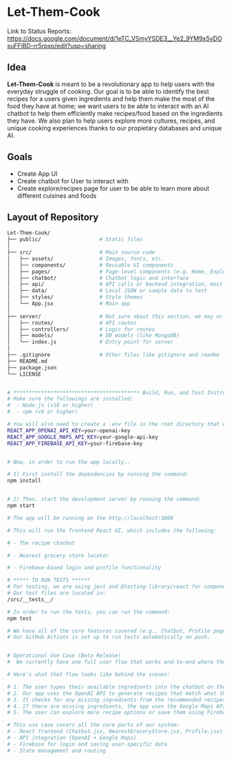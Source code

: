 # Let-Them-Cook

Link to Status Reports: https://docs.google.com/document/d/1eTC_VSmyYSDE3__Ye2_9YM9x5vDOsuFFiBD-rr5rpxo/edit?usp=sharing

## Idea

**Let-Them-Cook** is meant to be a revolutionary app to help users with the everyday struggle of cooking. Our goal is to be able to identify the best recipes for a users given ingredients and help them make the most of the food they have at home; we want users to be able to interact with an AI chatbot to help them efficiently make recipes/food based on the ingredients they have. We also plan to help users explore more cultures, recipes, and unique cooking experiences thanks to our propietary databases and unique AI.

## Goals

- Create App UI
- Create chatbot for User to interact with
- Create explore/recipes page for user to be able to learn more about different cuisines and foods

## Layout of Repository

```bash
Let-Them-Cook/
├── public/                   # Static files
│
├── src/                      # Main source code
│   ├── assets/               # Images, fonts, etc.
│   ├── components/           # Reusable UI components
│   ├── pages/                # Page-level components (e.g. Home, Explore, Recipe)
│   ├── chatbot/              # Chatbot logic and interface
│   ├── api/                  # API calls or backend integration, most likely Chat GPT API
│   ├── data/                 # Local JSON or sample data to test
│   ├── styles/               # Style themes
│   └── App.jsx               # Main app
│
├── server/                   # Not sure about this section, we may or may not use our own backend (potentially thinking of firestore)
│   ├── routes/               # API routes
│   ├── controllers/          # Logic for routes
│   ├── models/               # DB models (like MongoDB)
│   └── index.js              # Entry point for server
│
├── .gitignore                # Other files like gitignore and readme
├── README.md
├── package.json
└── LICENSE


# ***************************************** Build, Run, and Test Instructions (Beta Release) *********************************************
# Make sure the followings are installed:
#  - Node.js (v18 or higher)
#  - npm (v9 or higher)

# You will also need to create a .env file in the root directory that contains following:
REACT_APP_OPENAI_API_KEY=your-openai-key
REACT_APP_GOOGLE_MAPS_API_KEY=your-google-api-key
REACT_APP_FIREBASE_API_KEY=your-firebase-key


# Now, in order to run the app locally..

# 1) First install the dependencies by running the command:
npm install


# 2) Then, start the development server by running the command:
npm start

# The app will be running on the http://localhost:3000

# This will run the frontend React UI, which includes the following:

# - The recipe chatbot

# - Nearest grocery store locator

# - Firebase-based login and profile functionality

# ***** TO RUN TESTS ******
# For testing, we are using jest and @testing-library/react for component and logic testing.
# Our test files are located in:
/src/__tests__/

# In order to run the tests, you can run the command:
npm test

# We have all of the core features covered (e.g., Chatbot, Profile page, routing logic).
# Our GitHub Actions is set up to run tests automatically on push.


# Operational Use Case (Beta Release)
#  We currently have one full user flow that works end-to-end where the user tells the chatbot what ingredients they have → the app recommends recipes → if something is missing, it shows the nearest grocery stores.

# Here’s what that flow looks like behind the scenes:

# 1. The user types their available ingredients into the chatbot on the home page.
# 2. Our app uses the OpenAI API to generate recipes that match what they have.
# 3. It checks for any missing ingredients from the recommended recipes.
# 4. If there are missing ingredients, the app uses the Google Maps API to display the 5 closest grocery stores near the user.
# 5. The user can explore more recipe options or save them using Firebase auth and Firestore.

# This use case covers all the core parts of our system:
# - React frontend (Chatbot.jsx, NearestGroceryStore.jsx, Profile.jsx)
# - API integration (OpenAI + Google Maps)
# - Firebase for login and saving user-specific data
# - State management and routing








